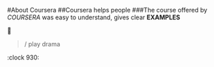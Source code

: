 #About Coursera
##Coursera helps people
###The course offered by *COURSERA* was easy to understand, gives clear **EXAMPLES**

:snake:

> / play drama

:clock 930: